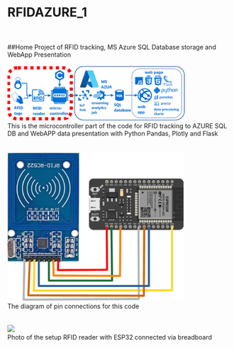 ﻿# RFIDAZURE_1
 <br><br>
 ##Home Project of RFID tracking, MS Azure SQL Database storage and WebApp Presentation
 <br><br>
<span align="left"><img src="https://github.com/VSustar/RFIDAZURE_1/blob/main/images/RFID%20diagram3_ESP32.png" width="400px"/></span><span align="middle"> <br>This is the microcontroller part of the code for RFID tracking to AZURE SQL DB and WebAPP data presentation with Python Pandas, Plotly and Flask</span>  
<br><br>
<span align="left"><img src="https://github.com/VSustar/RFIDAZURE_1/blob/main/images/RFID%20diagram3ESP32_PINS.png" width="400px"/></span><span align="middle"> <br>The diagram of pin connections for this code </span>  
<br><br>
<span align="left"><img src="https://github.com/VSustar/RFIDAZURE_1/blob/main/images/IMG_20230228_105013_647.jpg" width="400px"/></span><span align="middle"><br> Photo of the setup RFID reader with ESP32 connected via breadboard</span>  


